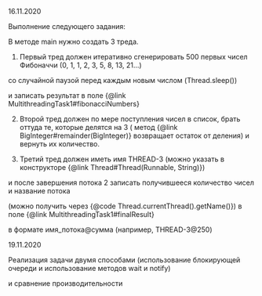 16.11.2020

Выполнение следующего задания:

 В методе main нужно создать 3 треда.

 1) Первый тред должен итеративно сгенерировать 500 первых чисел Фибоначчи (0, 1, 1, 2, 3, 5, 8, 13, 21...)

  со случайной паузой перед каждым новым числом (Thread.sleep())

 и записать результат в поле {@link MultithreadingTask1#fibonacciNumbers}


  2) Второй тред должен по мере поступления чисел в список, брать оттуда те, которые делятся на 3
  (
  метод {@link BigInteger#remainder(BigInteger)} возвращает остаток от деления) и вернуть их количество.


  3) Третий тред должен иметь имя THREAD-3 (можно указать в конструкторе {@link Thread#Thread(Runnable, String)})

  и после завершения потока 2 записать получившееся количество чисел и название потока

 (можно получить через {@code Thread.currentThread().getName()}) в поле {@link MultithreadingTask1#finalResult}

  в формате имя_потока@сумма (например, THREAD-3@250)



  19.11.2020


  Реализация задачи двумя способами (использование блокирующей очереди и использование методов wait и notify)

  и сравнение производительности

